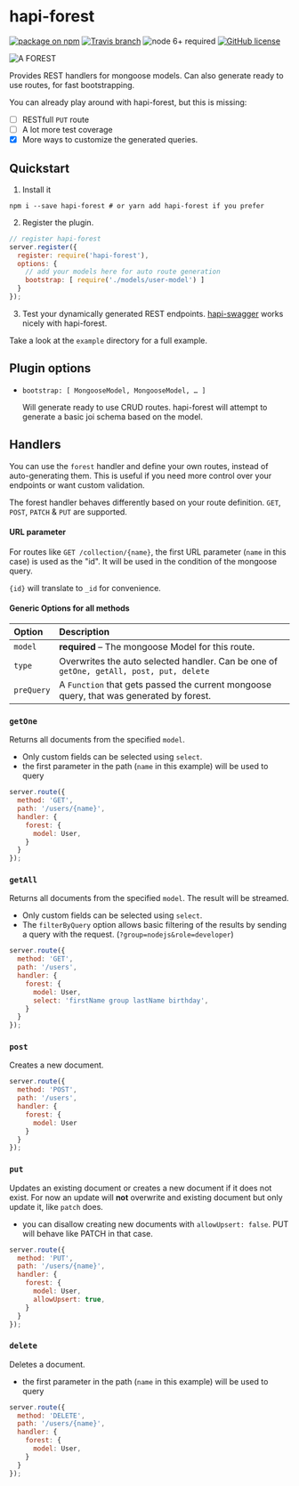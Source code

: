hapi-forest
===========

[![package on npm](https://img.shields.io/npm/v/hapi-forest.svg)](https://www.npmjs.com/package/hapi-forest)
[![Travis branch](https://img.shields.io/travis/fiws/hapi-forest/master.svg)](https://travis-ci.org/fiws/hapi-forest)
![node 6+ required](https://img.shields.io/badge/node-6%2B-brightgreen.svg)
[![GitHub license](https://img.shields.io/badge/license-MIT-blue.svg)](https://raw.githubusercontent.com/fiws/hapi-forest/master/LICENSE)

![A FOREST](https://i.imgur.com/5l9cVaD.png)

Provides REST handlers for mongoose models. Can also generate ready to use
routes, for fast bootstrapping.

You can already play around with hapi-forest, but this is missing:
* [ ] RESTfull `PUT` route
* [ ] A lot more test coverage
* [x] More ways to customize the generated queries.

## Quickstart

1. Install it
```shell
npm i --save hapi-forest # or yarn add hapi-forest if you prefer
```

2. Register the plugin.
```JavaScript
// register hapi-forest
server.register({
  register: require('hapi-forest'),
  options: {
    // add your models here for auto route generation
    bootstrap: [ require('./models/user-model') ]
  }
});
```

3. Test your dynamically generated REST endpoints. [hapi-swagger](https://github.com/glennjones/hapi-swagger) works nicely with hapi-forest.

Take a look at the `example` directory for a full example.

## Plugin options

* `bootstrap: [ MongooseModel, MongooseModel, … ]`

  Will generate ready to use CRUD routes. hapi-forest will attempt to generate a basic
  joi schema based on the model.

## Handlers

You can use the `forest` handler and define your own routes, instead of auto-generating
them. This is useful if you need more control over your endpoints or want custom validation.

The forest handler behaves differently based on your route definition.
`GET`, `POST`, `PATCH` & `PUT` are supported.

#### URL parameter

For routes like `GET /collection/{name}`, the first URL parameter (`name` in this case)
is used as the "id". It will be used in the condition of the mongoose query.

`{id}` will translate to `_id` for convenience.

#### Generic Options for all methods

Option     | Description
:--------- | :--------------------------------------------------------------------------------------
`model`    | **required** – The mongoose Model for this route.
`type`     | Overwrites the auto selected handler. Can be one of `getOne, getAll, post, put, delete`
`preQuery` | A `Function` that gets passed the current mongoose query, that was generated by forest.


### `getOne`

Returns all documents from the specified `model`.

* Only custom fields can be selected using `select`.
* the first parameter in the path (`name` in this example) will be used to query

```JavaScript
server.route({
  method: 'GET',
  path: '/users/{name}',
  handler: {
    forest: {
      model: User,
    }
  }
});


```

### `getAll`

Returns all documents from the specified `model`. The result will be streamed.

* Only custom fields can be selected using `select`.
* The `filterByQuery` option allows basic filtering of the results by sending a
query with the request. (`?group=nodejs&role=developer`)

```JavaScript
server.route({
  method: 'GET',
  path: '/users',
  handler: {
    forest: {
      model: User,
      select: 'firstName group lastName birthday',
    }
  }
});
```

### `post`

Creates a new document.

```JavaScript
server.route({
  method: 'POST',
  path: '/users',
  handler: {
    forest: {
      model: User
    }
  }
});
```

### `put`

Updates an existing document or creates a new document if it does not exist.
For now an update will **not** overwrite and existing document but only update it,
like `patch` does.

* you can disallow creating new documents with `allowUpsert: false`. PUT will behave like PATCH in that case.

```JavaScript
server.route({
  method: 'PUT',
  path: '/users/{name}',
  handler: {
    forest: {
      model: User,
      allowUpsert: true,
    }
  }
});
```

### `delete`

Deletes a document.

* the first parameter in the path (`name` in this example) will be used to query

```JavaScript
server.route({
  method: 'DELETE',
  path: '/users/{name}',
  handler: {
    forest: {
      model: User,
    }
  }
});
```
